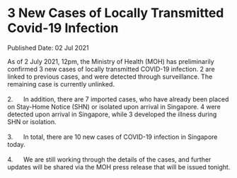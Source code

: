 <html>
    <meta http-equiv="Content-Type" content="text/html; charset=utf-8"/>
    <meta charset="utf-8"/>
    <title>3 New Cases of Locally Transmitted Covid-19 Infection</title>
    <body><h1>3 New Cases of Locally Transmitted Covid-19 Infection</h1>
    <p>Published Date: 02 Jul 2021</p> As of 2 July 2021, 12pm, the Ministry of Health (MOH) has preliminarily confirmed 3 new cases of locally transmitted COVID-19 infection. 2 are linked to previous cases, and were detected through surveillance. The remaining case is currently unlinked.<br><br>2.&nbsp;&nbsp;&nbsp;&nbsp;&nbsp; In addition, there are 7 imported cases, who have already been placed on Stay-Home Notice (SHN) or isolated upon arrival in Singapore. 4 were detected upon arrival in Singapore, while 3 developed the illness during SHN or isolation.<br><br>3.&nbsp;&nbsp;&nbsp;&nbsp;&nbsp; In total, there are 10 new cases of COVID-19 infection in Singapore today.<br><br>4.&nbsp;&nbsp;&nbsp;&nbsp;&nbsp; We are still working through the details of the cases, and further updates will be shared via the MOH press release that will be issued tonight.</body>
</html>